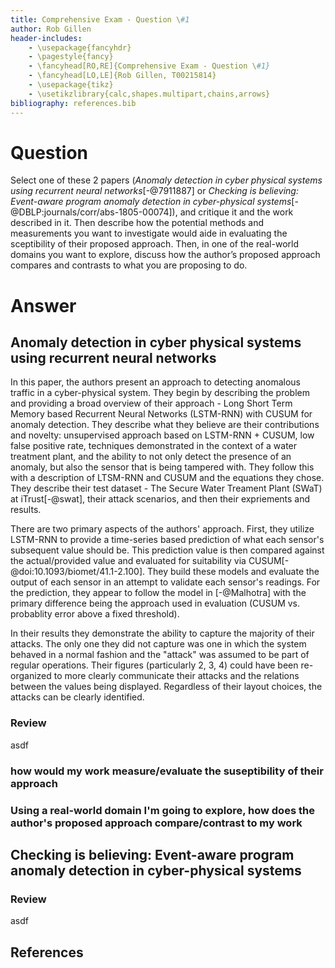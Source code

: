 ```yaml
---
title: Comprehensive Exam - Question \#1
author: Rob Gillen
header-includes:
    - \usepackage{fancyhdr}
    - \pagestyle{fancy}
    - \fancyhead[RO,RE]{Comprehensive Exam - Question \#1}
    - \fancyhead[LO,LE]{Rob Gillen, T00215814}
    - \usepackage{tikz}
    - \usetikzlibrary{calc,shapes.multipart,chains,arrows}
bibliography: references.bib
---
```


# Question

Select one of these 2 papers (_Anomaly detection in cyber physical systems using recurrent neural networks_[-@7911887] or _Checking is believing: Event-aware program anomaly detection in cyber-physical systems_[-@DBLP:journals/corr/abs-1805-00074]), and critique it and the work described in it. Then describe how the potential methods and measurements you want to investigate would aide in evaluating the sceptibility of their proposed approach. Then, in one of the real-world domains you want to explore, discuss how the author’s proposed approach compares and contrasts to what you are proposing to do.

# Answer

## Anomaly detection in cyber physical systems using recurrent neural networks

In this paper, the authors present an approach to detecting anomalous traffic in a cyber-physical system. They begin by describing the problem and providing a broad overview of their approach - Long Short Term Memory based Recurrent Neural Networks (LSTM-RNN) with CUSUM for anomaly detection. They describe what they believe are their contributions and novelty: unsupervised approach based on LSTM-RNN + CUSUM, low false positive rate, techniques demonstrated in the context of a water treatment plant, and the ability to not only detect the presence of an anomaly, but also the sensor that is being tampered with. They follow this with a description of LTSM-RNN and CUSUM and the equations they chose. They describe their test dataset - The Secure Water Treament Plant (SWaT) at iTrust[-@swat], their attack scenarios, and then their expriements and results.

There are two primary aspects of the authors' approach. First, they utilize LSTM-RNN to provide a time-series based prediction of what each sensor's subsequent value should be. This prediction value is then compared against the actual/provided value and evaluated for suitability via CUSUM[-@doi:10.1093/biomet/41.1-2.100]. They build these models and evaluate the output of each sensor in an attempt to validate each sensor's readings. For the prediction, they appear to follow the model in [-@Malhotra] with the primary difference being the approach used in evaluation (CUSUM vs. probablity error above a fixed threshold).

In their results they demonstrate the ability to capture the majority of their attacks. The only one they did not capture was one in which the system behaved in a normal fashion and the "attack" was assumed to be part of regular operations. Their figures (particularly 2, 3, 4) could have been re-organized to more clearly communicate their attacks and the relations between the values being displayed. Regardless of their layout choices, the attacks can be clearly identified.

### Review

asdf

### how would my work measure/evaluate the suseptibility of their approach

### Using a real-world domain I'm going to explore, how does the author's proposed approach compare/contrast to my work

## Checking is believing: Event-aware program anomaly detection in cyber-physical systems

### Review

asdf

## References